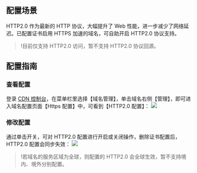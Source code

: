 ## 配置场景
HTTP2.0 作为最新的 HTTP 协议，大幅提升了 Web 性能，进一步减少了网络延迟。已配置证书启用 HTTPS 加速的域名，可自助开启 HTTP2.0 协议支持。
> !目前仅支持 HTTP2.0 访问，暂不支持 HTTP2.0 协议回源。


## 配置指南
### 查看配置
登录 [CDN 控制台](https://console.cloud.tencent.com/cdn)，在菜单栏里选择【域名管理】，单击域名右侧【管理】，即可进入域名配置页面【Https 配置】中，可看到【HTTP2.0 配置】：
![](https://main.qcloudimg.com/raw/6baf0831d42acad8b8ab1a0c705805bf.png)

###  修改配置
通过单击开关，可对 HTTP2.0 配置进行开启或关闭操作，删除证书配置后，HTTP2.0 配置会同步失效：
![](https://main.qcloudimg.com/raw/f26532a1f9ebbe14633b9726b0ed58de.png)

> !若域名的服务区域为全球，则配置的 HTTP2.0 会全球生效，暂不支持境内、境外分别配置。

